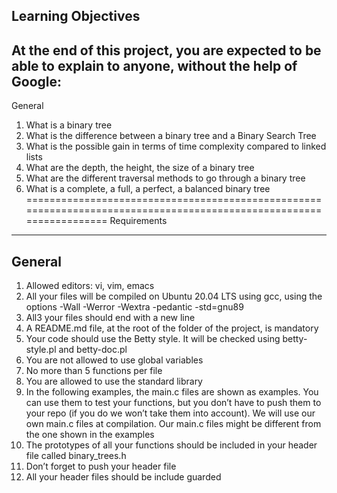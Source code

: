 Learning Objectives
-----------------------------------------------------------------------------------------------------------------
At the end of this project, you are expected to be able to explain to anyone, without the help of Google:
-------------------------------------------------------------------------------------------------------------------
General
1. What is a binary tree
2. What is the difference between a binary tree and a Binary Search Tree
3. What is the possible gain in terms of time complexity compared to linked lists
4. What are the depth, the height, the size of a binary tree
5. What are the different traversal methods to go through a binary tree
6. What is a complete, a full, a perfect, a balanced binary tree
====================================================================================================================
Requirements
--------------------------------------------------------------------------------------------------------------------
General
-------------------------------------------------------------------------------------------------------------------
1. Allowed editors: vi, vim, emacs
2. All your files will be compiled on Ubuntu 20.04 LTS using gcc, using the options -Wall -Werror -Wextra -pedantic -std=gnu89
3. All3 your files should end with a new line
4. A README.md file, at the root of the folder of the project, is mandatory
5. Your code should use the Betty style. It will be checked using betty-style.pl and betty-doc.pl
6. You are not allowed to use global variables
7. No more than 5 functions per file
8. You are allowed to use the standard library
9. In the following examples, the main.c files are shown as examples. You can use them to test your functions, but you don’t have to push them to your repo (if you do we won’t take them into account). We will use our own main.c files at compilation. Our main.c files might be different from the one shown in the examples
10. The prototypes of all your functions should be included in your header file called binary_trees.h
11. Don’t forget to push your header file
12. All your header files should be include guarded
